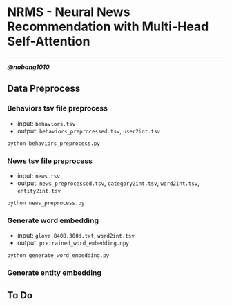 # NRMS - Neural News Recommendation with Multi-Head Self-Attention
----

***@nabang1010***

## Data Preprocess

### Behaviors tsv file preprocess

* input: `behaviors.tsv`
* output: `behaviors_preprocessed.tsv`, `user2int.tsv`



```console
python behaviors_preprocess.py
```



### News tsv file preprocess

* input: `news.tsv`
* output: `news_preprocessed.tsv`, `category2int.tsv`, `word2int.tsv`, `entity2int.tsv`

```console
python news_preprocess.py
```

### Generate word embedding

* input: `glove.840B.300d.txt`, `word2int.tsv`
* output: `pretrained_word_embedding.npy`

```console
python generate_word_embedding.py
```

### Generate entity embedding
## To Do


